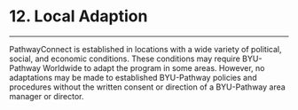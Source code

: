 
12\. Local Adaption
===================




---






PathwayConnect is established in locations with a wide variety of political, social, and economic conditions. These conditions may require BYU\-Pathway Worldwide to adapt the program in some areas. However, no adaptations may be made to established BYU\-Pathway policies and procedures without the written consent or direction of a BYU\-Pathway area manager or director.






